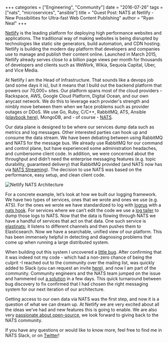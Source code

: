 +++
categories = ["Engineering", "Community"]
date = "2016-07-26"
tags = ["nats", "microservices", "ansible"]
title = "Guest Post: NATS at Netlify - New Possibilities for Ultra-fast Web Content Publishing"
author = "Ryan Neal"
+++

[Netlify](https://www.netlify.com) is the leading platform for deploying high performance websites and applications. The traditional way of making websites is being disrupted by technologies like static site generators, build automation, and CDN hosting. Netlify is building the modern day platform that developers and companies use to manage and publish their content online. Launched in March 2015, Netlify already serves close to a billion page views per month for thousands of developers and clients such as WeWork, Wikia, Sequoia Capital, Uber, and Vice Media.

At Netlify I am the Head of Infrastructure. That sounds like a devops job (and some days it is), but it means that I build out the backend platform that powers our 70,000+ sites. Our platform spans most of the cloud providers - Rackspace, AWS, Google Cloud Platform, Digital Ocean, and our own anycast network. We do this to leverage each provider's strength and nimbly move between them when we face problems such as provider outages or DDoS. We use Go, Ruby, C/C++, RabbitMQ, ATS, Ansible ([playbook here](https://github.com/rybit/nats_ansible)), MongoDB, and - of course - [NATS](https://www.nats.io).


Our data plane is designed to be where our services dump data such as metrics and log messages. Other interested parties can hook up and consume the data stream. We have been debating between using RabbitMQ and NATS for the message bus. We already use RabbitMQ for our command and control plane, but have experienced some administration headaches, and cumbersome client code. In addition, we were concerned about the throughput and didn’t need the enterprise messaging features (e.g. topic durability, guaranteed delivery) that RabbitMQ provided (and NATS now has via [NATS Streaming](https://www.nats.io/documentation/streaming/nats-streaming-intro/)). The decision to use NATS was based on the performance, easy setup, and clean client code.

<img class="img-responsive center-block" alt="Netlify NATS Architecture" src="/img/blog/netlify-nats-architecture.png">

For a concrete example, let’s look at how we built our logging framework. We have two types of services, ones that we wrote and ones we use (e.g. ATS). For the ones we wrote we have standardized to log with [logrus](https://github.com/Sirupsen/logrus) with a [nats hook](https://github.com/netlify/messaging/blob/master/nats_logrus_hook.go). For services where we can’t edit the code we use a [log tailer](https://github.com/netlify/streamer) to dump those logs to NATS. Now that the data is flowing through NATS we have a handful of services that act on that data. One such service is [elastinats](https://github.com/netlify/elastinats); it listens to different channels and then pushes them to Elasticsearch. Now we have a searchable, unified view of our platform. This has been immensely helpful in detecting and diagnosing problems that come up when running a large distributed system.

When building out this system I uncovered a [little bug](https://github.com/nats-io/nats/issues/193). After confirming that it was indeed not my code - which had a non-zero chance of being the culprit -I reached out to the community over the mailing list, was quickly added to Slack (you can request an invite [here](https://www.nats.io/community/)), and now I am part of the community. Community engineers and the NATS team jumped on the issue and hammered out [a solution](https://github.com/nats-io/nats/pull/194) in a few days. This quick turnaround between bug discovery to fix confirmed that I had chosen the right messaging system for our next iteration of our architecture.

Getting access to our own data via NATS was the first step, and now it is a question of what we can dream up. At Netlify we are very excited about all the ideas we’ve had and new features this is going to enable. We are also very [passionate about open-source](https://github.com/netlify), we look forward to giving back to the NATS community.

If you have any questions or would like to know more, feel free to find me in NATS Slack, or on [Twitter](https://twitter.com/ry_boflavin)!
